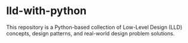 # lld-with-python
This repository is a Python-based collection of Low-Level Design (LLD) concepts, design patterns, and real-world design problem solutions.
